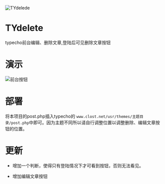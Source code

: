 <img src="https://cdn.jsdelivr.net/gh/closty/TYdelete/TYdelete.jpg" alt="TYdelede" align=center />

# TYdelete
typecho前台编辑、删除文章,登陆后可见删除文章按钮

# 演示
![前台按钮](https://cdn.jsdelivr.net/gh/closty/tuchuang/usr/uploads/2020/05/4208850587.png)

# 部署
将本项目的post.php插入typecho的 `www.clost.net/usr/themes/主题目录/post.php`中即可。因为主题不同所以请自行调整位置以调整删除、编辑文章按钮的位置。

# 更新
- 增加一个判断，使得只有登陆情况下才可看到按钮，否则无法看见。

- 增加编辑文章按钮
